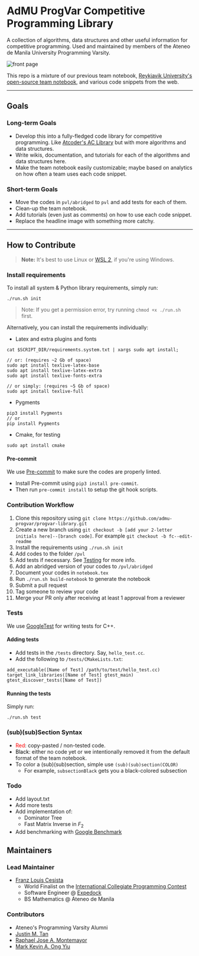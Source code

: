 # AdMU ProgVar Competitive Programming Library

A collection of algorithms, data structures and other useful information for competitive programming.
Used and maintained by members of the Ateneo de Manila University Programming Varsity.

![front page](https://user-images.githubusercontent.com/14250344/137528399-de98a987-df39-4241-baed-0f707f32e6e1.png)

This repo is a mixture of our previous team notebook, [Reykjavik University's open-source team notebook](https://github.com/SuprDewd/CompetitiveProgramming), and various code snippets from the web.

---

## Goals

### Long-term Goals

- Develop this into a fully-fledged code library for competitive programming. Like [Atcoder's AC Library](https://github.com/atcoder/ac-library) but with more algorithms and data structures.
- Write wikis, documentation, and tutorials for each of the algorithms and data structures here.
- Make the team notebook easily customizable; maybe based on analytics on how often a team uses each code snippet.

### Short-term Goals

- Move the codes in `pvl/abridged` to `pvl` and add tests for each of them.
- Clean-up the team notebook.
- Add tutorials (even just as comments) on how to use each code snippet.
- Replace the headline image with something more catchy.

---

## How to Contribute

> **Note:** It's best to use Linux or [WSL 2](https://docs.microsoft.com/en-us/windows/wsl), if you're using Windows.

### Install requirements

To install all system & Python library requirements, simply run:

```shell
./run.sh init
```

> Note: If you get a permission error, try running `chmod +x ./run.sh` first.

Alternatively, you can install the requirements individually:

- Latex and extra plugins and fonts

```shell
cat $SCRIPT_DIR/requirements.system.txt | xargs sudo apt install;

// or: (requires ~2 Gb of space)
sudo apt install texlive-latex-base
sudo apt install texlive-latex-extra
sudo apt install texlive-fonts-extra

// or simply: (requires ~5 Gb of space)
sudo apt install texlive-full
```

- Pygments

```shell
pip3 install Pygments
// or
pip install Pygments
```

- Cmake, for testing

```shell
sudo apt install cmake
```

#### Pre-commit

We use [Pre-commit](https://pre-commit.com/) to make sure the codes are properly linted.

- Install Pre-commit using `pip3 install pre-commit`.
- Then run `pre-commit install` to setup the git hook scripts.

### Contribution Workflow

1. Clone this repository using `git clone https://github.com/admu-progvar/progvar-library.git`
2. Create a new branch using `git checkout -b [add your 2-letter initials here]--[branch code]`. For example `git checkout -b fc--edit-readme`
3. Install the requirements using `./run.sh init`
4. Add codes to the folder `/pvl`
5. Add tests if necessary. See [Testing](#tests) for more info.
6. Add an abridged version of your codes to `/pvl/abridged`
7. Document your codes in `notebook.tex`
8. Run `./run.sh build-notebook` to generate the notebook
9. Submit a pull request
10. Tag someone to review your code
11. Merge your PR only after receiving at least 1 approval from a reviewer

### Tests

We use [GoogleTest](https://github.com/google/googletest) for writing tests for C++.

#### Adding tests

- Add tests in the `/tests` directory. Say, `hello_test.cc`.
- Add the following to `/tests/CMakeLists.txt`:

```shell
add_executable([Name of Test] /path/to/test/hello_test.cc)
target_link_libraries([Name of Test] gtest_main)
gtest_discover_tests([Name of Test])
```

#### Running the tests

Simply run:

```shell
./run.sh test
```

### (sub)(sub)Section Syntax

- <span style="color:red">Red</span>: copy-pasted / non-tested code.
- <span style="color:black">Black</span>: either no code yet or we intentionally removed it from the default format of the team notebook.
- To color a (sub)(sub)section, simple use `(sub)(sub)section(COLOR)`
    - For example, `subsectionBlack` gets you a black-colored subsection

### Todo

- Add layout.txt
- Add more tests
- Add implementation of:
  - Dominator Tree
  - Fast Matrix Inverse in $F_2$
- Add benchmarking with [Google Benchmark](https://github.com/google/benchmark)

## Maintainers

### Lead Maintainer

- [Franz Louis Cesista](https://github.com/leloykun)
  - World Finalist on the [International Collegiate Programming Contest](https://icpc.global/)
  - Software Engineer @ [Expedock](https://www.expedock.com/)
  - BS Mathematics @ Ateneo de Manila

### Contributors

- Ateneo's Programming Varsity Alumni
- [Justin M. Tan](https://github.com/bullybutcher)
- [Raphael Jose A. Montemayor](https://github.com/rap2montemayor)
- [Mark Kevin A. Ong Yiu](https://github.com/ongyiumark)
